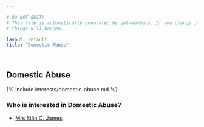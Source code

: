 ```yaml
---

# DO NOT EDIT!
# This file is automatically generated by get-members. If you change it, bad
# things will happen.

layout: default
title: "Domestic Abuse"

---
```


## Domestic Abuse

{% include interests/domestic-abuse.md %}

### Who is interested in Domestic Abuse?


* [Mrs Siân C. James](/members/mrs-sian-c-james.html)
